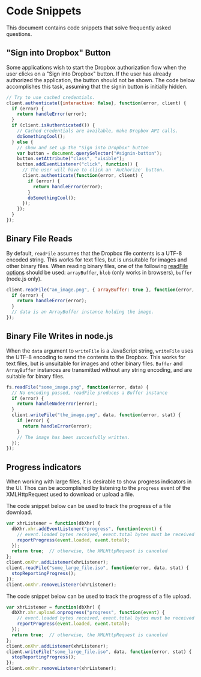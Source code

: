 # Code Snippets

This document contains code snippets that solve frequently asked questions.


## "Sign into Dropbox" Button

Some applications wish to start the Dropbox authorization flow when the user
clicks on a "Sign into Dropbox" button. If the user has already authorized the
application, the button should not be shown. The code below accomplishes this
task, assuming that the signin button is initially hidden.

```javascript
// Try to use cached credentials.
client.authenticate({interactive: false}, function(error, client) {
  if (error) {
    return handleError(error);
  }
  if (client.isAuthenticated()) {
    // Cached credentials are available, make Dropbox API calls.
    doSomethingCool();
  } else {
    // show and set up the "Sign into Dropbox" button
    var button = document.querySelector("#signin-button");
    button.setAttribute("class", "visible");
    button.addEventListener("click", function() {
      // The user will have to click an 'Authorize' button.
      client.authenticate(function(error, client) {
        if (error) {
          return handleError(error);
        }
        doSomethingCool();
      });
    });
  }
});
```


## Binary File Reads

By default, `readFile` assumes that the Dropbox file contents is a UTF-8
encoded string. This works for text files, but is unsuitable for images and
other binary files. When reading binary files, one of the following
[readFile options](http://coffeedoc.info/github/dropbox/dropbox-js/master/classes/Dropbox/Client.html#readFile-instance)
should be used: `arrayBuffer`, `blob` (only works in browsers),
`buffer` (node.js only).

```javascript
client.readFile("an_image.png", { arrayBuffer: true }, function(error, data) {
  if (error) {
    return handleError(error);
  }
  // data is an ArrayBuffer instance holding the image.
});
```


## Binary File Writes in node.js

When the `data` argument to `writeFile` is a JavaScript string, `writeFile`
uses the UTF-8 encoding to send the contents to the Dropbox. This works for
text files, but is unsuitable for images and other binary files. `Buffer` and
`ArrayBuffer` instances are transmitted without any string encoding, and are
suitable for binary files.

```javascript
fs.readFile("some_image.png", function(error, data) {
  // No encoding passed, readFile produces a Buffer instance
  if (error) {
    return handleNodeError(error);
  }
  client.writeFile("the_image.png", data, function(error, stat) {
    if (error) {
      return handleError(error);
    }
    // The image has been succesfully written.
  });
});
```


## Progress indicators

When working with large files, it is desirable to show progress indicators in
the UI. Thos can be accomplished by listening to the `progress` event of the
XMLHttpRequest used to download or upload a file.

The code snippet below can be used to track the progress of a file download.

```javascript
var xhrListener = function(dbXhr) {
  dbXhr.xhr.addEventListener("progress", function(event) {
    // event.loaded bytes received, event.total bytes must be received
    reportProgress(event.loaded, event.total);
  });
  return true;  // otherwise, the XMLHttpRequest is canceled
};
client.onXhr.addListener(xhrListener);
client.readFile("some_large_file.iso", function(error, data, stat) {
  stopReportingProgress();
});
client.onXhr.removeListener(xhrListener);
```

The code snippet below can be used to track the progress of a file upload.

```javascript
var xhrListener = function(dbXhr) {
  dbXhr.xhr.upload.onprogress("progress", function(event) {
    // event.loaded bytes received, event.total bytes must be received
    reportProgress(event.loaded, event.total);
  });
  return true;  // otherwise, the XMLHttpRequest is canceled
};
client.onXhr.addListener(xhrListener);
client.writeFile("some_large_file.iso", data, function(error, stat) {
  stopReportingProgress();
});
client.onXhr.removeListener(xhrListener);
```
